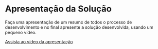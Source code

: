 # Apresentação da Solução

Faça uma apresentação de um resumo de todos o processo de desenvolvimento e no final apresente a solução desenvolvida, usando um pequeno vídeo.

[Assista ao vídeo da apresentação](/video_apresentacao.mp4)
